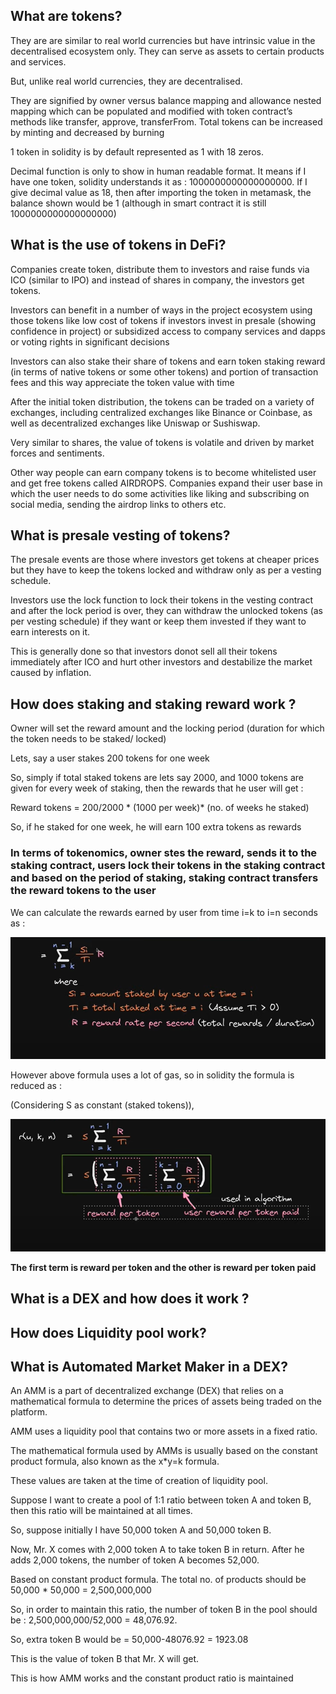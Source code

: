 ## What are tokens? 

They are are similar to real world currencies but have intrinsic value in the decentralised ecosystem only. They can serve as assets to certain products and services. 

But, unlike real world currencies, they are decentralised.

They are signified by owner versus balance mapping and allowance nested mapping which can be populated and modified with token contract’s methods like transfer, approve, transferFrom. Total tokens can be increased by minting and decreased by burning

1 token in solidity is by default represented as 1 with 18 zeros.

Decimal function is only to show in human readable format. It means if I have one token, solidity understands it as : 1000000000000000000. If I give decimal value as 18, then after importing the token in metamask, the balance shown would be 1 (although in smart contract it is still 1000000000000000000)



## What is the use of tokens in DeFi?


Companies create token, distribute them to investors and raise funds via ICO (similar to IPO) and instead of shares in company, the investors get tokens. 

Investors can benefit in a number of ways in the project ecosystem using those tokens like low cost of tokens if investors invest in presale (showing confidence in project) or subsidized access to company services and dapps or voting rights in significant decisions 

Investors can also stake their share of tokens and earn token staking reward (in terms of native tokens or some other tokens) and portion of transaction fees and this way appreciate the token value with time 

After the initial token distribution, the tokens can be traded on a variety of exchanges, including centralized exchanges like Binance or Coinbase, as well as decentralized exchanges like Uniswap or Sushiswap.

Very similar to shares, the value of tokens is volatile and driven by market forces and sentiments.

Other way people can earn company tokens is to become whitelisted user and get free tokens called AIRDROPS. Companies expand their user base in which the user needs to do some activities like liking and subscribing on social media, sending the airdrop links to others etc.




## What is presale vesting of tokens?

The presale events are those where investors get tokens at cheaper prices but they have to keep the tokens locked and withdraw only as per a vesting schedule. 

Investors use the lock function to lock their tokens in the vesting contract and after the lock period is over, they can withdraw the unlocked tokens (as per vesting schedule) if they want or keep them invested if they want to earn interests on it.

This is generally done so that investors donot sell all their tokens immediately after ICO and hurt other investors and destabilize the market caused by inflation.




## How does staking and staking reward work ?

Owner will set the reward amount and the locking period (duration for which the token needs to be staked/ locked)

Lets, say a user stakes 200 tokens for one week

So, simply if total staked tokens are lets say 2000, and 1000 tokens are given for every week of staking, then  the rewards that he user will get : 

Reward tokens = 200/2000 * (1000 per week)* (no. of weeks he staked)

So, if he staked for one week, he will earn 100 extra tokens as rewards 

### In terms of tokenomics, owner stes the reward, sends it to the staking contract, users lock their tokens in the staking contract and based on the period of staking, staking contract transfers the reward tokens to the user

We can calculate the rewards earned by user from time i=k to i=n seconds as :  

![Staking rewards formula](/images/staking_rewards.png)


However above formula uses a lot of gas, so in solidity the formula is reduced as : 

(Considering S as constant (staked tokens)), 


![Staking rewards in solidity](/images/staking_rewards_2.png)

**The first term is reward per token and the other is reward per token paid**








## What is a DEX and how does it work ?











## How does Liquidity pool work?










## What is Automated Market Maker in a DEX?


An AMM is a part of decentralized exchange (DEX) that relies on a mathematical formula to determine the prices of assets being traded on the platform.

AMM uses a liquidity pool that contains two or more assets in a fixed ratio.

The mathematical formula used by AMMs is usually based on the constant product formula, also known as the x*y=k formula.

These values are taken at the time of creation of liquidity pool. 

Suppose I want to create a pool of 1:1 ratio between token A and token B, then this ratio will be maintained at all times. 

So, suppose initially I have 50,000 token A and 50,000 token B.

Now, Mr. X comes with 2,000 token A to take token B in return. After he adds 2,000 tokens, the number of token A becomes 52,000. 

Based on constant product formula. The total no. of products should be 50,000 * 50,000 = 2,500,000,000

So, in order to maintain this ratio, the number of token B in the pool should be : 2,500,000,000/52,000 = 48,076.92.

So, extra token B would be = 50,000-48076.92 = 1923.08 

This is the value of token B that Mr. X will get. 

This is how AMM works and the constant product ratio is maintained 
